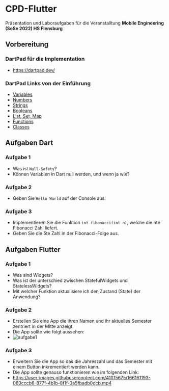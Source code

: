 # CPD-Flutter
Präsentation und Laboraufgaben für die Veranstalltung **Mobile Engineering (SoSe 2022) HS Flensburg**

## Vorbereitung

### DartPad für die Implementation

- https://dartpad.dev/

### DartPad Links von der Einführung

- [Variables](https://dartpad.dev/025824cad61751caffd714ae62d2e2b0)
- [Numbers](https://dartpad.dev/c6743ba6765532dd553181276a15f0da)
- [Strings](https://dartpad.dev/93e587c7e7fa0f42b0efc7c28cd8cc19)
- [Booleans](https://dartpad.dev/0a43c102bcd0df5fcfc3000b42d1b920)
- [List, Set, Map](https://dartpad.dev/83a41fc2bd11eadd7c3e090bcd33ba56)
- [Functions](https://dartpad.dev/68cfd563f64cea2d1b158c746866f97d)
- [Classes](https://dartpad.dev/39894a1f3e37baba8ddafbfaf0970d90)

## Aufgaben Dart

### Aufgabe 1 

- Was ist `Null-Safety`?
- Können Variablen in Dart null werden, und wenn ja wie?

### Aufgabe 2 

- Geben Sie `Hello World` auf der Console aus. 
 
### Aufgabe 3 

- Implementieren Sie die Funktion `int fibonacci(int n)`, welche die nte Fibonacci Zahl liefert.
- Geben Sie die 5te Zahl in der Fibonacci-Folge aus.

## Aufgaben Flutter

### Aufgabe 1

- Was sind Widgets?
- Was ist der unterschied zwischen StatefulWidgets und StatelessWidgets?
- Mit welcher Funktion aktualisiere ich den Zustand (State) der Anwendung?

### Aufgabe 2
- Erstellen Sie eine App die ihren Namen und ihr aktuelles Semester zentriert in der Mitte anzeigt.
- Die App sollte wie folgt aussehen: 
- ![aufgabe1](https://user-images.githubusercontent.com/41015675/166160442-df945d87-a720-411f-947a-bc34d88deb95.png)

### Aufgabe 3
- Erweitern Sie die App so das die Jahreszahl und das Semester mit einem Button inkrementiert werden kann.
- Die App sollte genauso funktionieren wie im folgenden Link:
- https://user-images.githubusercontent.com/41015675/166161193-083cccb6-877f-4b1b-8f1f-3a5fbadb0dcb.mp4

